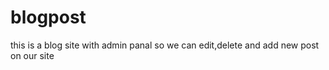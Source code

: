 # blogpost
this is a blog site  with admin panal so we can edit,delete and add new post on our site
